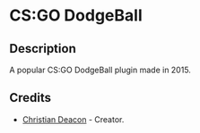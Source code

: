 # CS:GO DodgeBall
## Description
A popular CS:GO DodgeBall plugin made in 2015.

## Credits
* [Christian Deacon](https://www.linkedin.com/in/christian-deacon-902042186/) - Creator.

